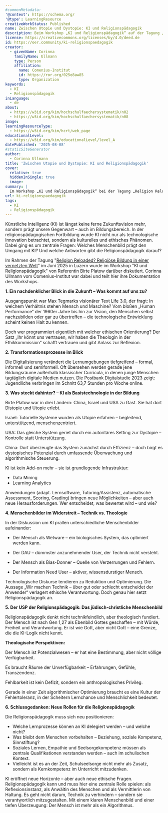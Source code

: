 ```yaml
---
#commonMetadata:
'@context': https://schema.org/
'@type': LearningResource
creativeWorkStatus: Published
name: Zwischen Utopie und Dystopie: KI und Religionspädagogik
description: Beim Workshop „KI und Religionspädagogik“ auf der Tagung „Religion Reloaded? Religiöse Bildung in einer vernetzten Welt“ (Juni 2025, Luzern) stand die Frage im Mittelpunkt, wie Künstliche Intelligenz unser Menschenbild beeinflusst und welche Antworten die Religionspädagogik darauf bietet. KI wurde dabei nicht nur als technologische Innovation, sondern auch als kulturelles und ethisches Phänomen betrachtet. Referentin Birte Platow leitete den Workshop, dokumentiert wurde er von Corinna Ullmann (Comenius-Institut).
license: https://creativecommons.org/licenses/by/4.0/deed.de
id: https://oer.community/ki-religionspaedagogik
creator:
  - givenName: Corinna
    familyName: Ullmann
    type: Person
    affiliation:
      name: Comenius-Institut
      id: https://ror.org/025e8aw85
      type: Organization
keywords:
  - KI
  - Religionspädagogik
inLanguage:
  - de
about:
  - https://w3id.org/kim/hochschulfaechersystematik/n02
  - https://w3id.org/kim/hochschulfaechersystematik/n08
image: 
learningResourceType:
  - https://w3id.org/kim/hcrt/web_page
educationalLevel:
  - https://w3id.org/kim/educationalLevel/level_A
datePublished: '2025-08-08'
#staticSiteGenerator
author:
  - Corinna Ullmann
title: 'Zwischen Utopie und Dystopie: KI und Religionspädagogik'
cover:
  relative: true
  hiddenInSingle: true
  image: 
summary: |
  Im Workshop „KI und Religionspädagogik“ bei der Tagung „Religion Reloaded?“ in Luzern wurde KI als kulturelles und ethisches Phänomen im Bildungsbereich diskutiert.
url: ki-religionspaedagogik
tags:
  - KI
  - Religionspädagogik
---
```



Künstliche Intelligenz (KI) ist längst keine ferne Zukunftsvision mehr, sondern prägt unsere Gegenwart – auch im Bildungsbereich. In der religionspädagogischen Fortbildung wurde KI nicht nur als technologische Innovation betrachtet, sondern als kulturelles und ethisches Phänomen. Dabei ging es um zentrale Fragen: Welches Menschenbild prägt den Umgang mit KI? Und welche Antworten gibt die Religionspädagogik darauf? 

Im Rahmen der Tagung "[Religion Reloaded? Religiöse Bildung in einer vernetzten Welt](https://rpt25.ch/ki-und-religionspaedagogik/)" im Juni 2025 in Luzern wurde im Workshop "KI und Religionspädagogik" von Referentin Birte Platow darüber diskutiert. Corinna Ullmann vom Comenius-Institut war dabei und teilt hier ihre Dokumentation des Workshops.

**1. Ein nachdenklicher Blick in die Zukunft – Was kommt auf uns zu?**

Ausgangspunkt war Max Tegmarks visionärer Text Life 3.0, der fragt: In welchem Verhältnis stehen Mensch und Maschine? Vom bloßen „Human Performance“ der 1960er Jahre bis hin zur Vision, den Menschen selbst nachzubilden oder gar zu übertreffen – die technologische Entwicklung scheint keinen Halt zu kennen.

Doch wer programmiert eigentlich mit welcher ethischen Orientierung? Der Satz „Ihr könnt uns vertrauen, wir haben die Theologin in der Ethikkommission“ schafft vertrauen und gibt Anlass zur Reflexion.

**2. Transformationsprozesse im Blick**

Die Digitalisierung verändert die Lernumgebungen tiefgreifend – formal, informell und semiformell. Oft übersehen werden gerade jene Bildungsräume außerhalb klassischer Curricula, in denen junge Menschen tagtäglich digitale Medien nutzen. Die Postbank Digitalstudie 2023 zeigt: Jugendliche verbringen im Schnitt 63,7 Stunden pro Woche online.

**3. Was steckt dahinter? – KI als Basistechnologie in der Bildung**

Birte Platow war in drei Ländern: China, Israel und USA zu Gast. Sie hat dort Distopie und Utopie erlebt.

Israel: Tutorielle Systeme wurden als Utopie erfahren – begleitend, unterstützend, menschenzentriert.

USA: Das gleiche System geriet durch ein autoritäres Setting zur Dystopie – Kontrolle statt Unterstützung.

China: Dort überzeugte das System zunächst durch Effizienz – doch birgt es dystopisches Potenzial durch umfassende Überwachung und algorithmische Steuerung.


KI ist kein Add-on mehr – sie ist grundlegende Infrastruktur:

- Data Mining
- Learning Analytics

Anwendungen (adapt. Lernsoftware, Tutoring/Assistenz, automatische Assessment, Scoring, Grading) bringen neue Möglichkeiten – aber auch neue Herausforderungen. Wer entscheidet, was bewertet wird – und wie?

**4. Menschenbilder im Widerstreit – Technik vs. Theologie**

In der Diskussion um KI prallen unterschiedliche Menschenbilder aufeinander:

- Der Mensch als Wetware – ein biologisches System, das optimiert werden kann.

- Der DAU – dümmster anzunehmender User, der Technik nicht versteht.

- Der Mensch als Bias-Donner – Quelle von Verzerrungen und Fehlern.

- Der Information Need User – aktiver, wissensdurstiger Mensch.

Technologische Diskurse tendieren zu Reduktion und Optimierung. Die Aussage „Wir machen Technik – über gut oder schlecht entscheidet der Anwender“ verlagert ethische Verantwortung. Doch genau hier setzt Religionspädagogik an.

**5. Der USP der Religionspädagogik: Das jüdisch-christliche Menschenbild**

Religionspädagogik denkt nicht technikfeindlich, aber theologisch fundiert. Der Mensch ist nach Gen 1,27 als Ebenbild Gottes geschaffen – mit Würde, Freiheit und Verantwortung.
Er ist wie Gott, aber nicht Gott – eine Grenze, die die KI-Logik nicht kennt.

**Theologische Perspektiven:**

Der Mensch ist Potenzialwesen – er hat eine Bestimmung, aber nicht völlige Verfügbarkeit.

Es braucht Räume der Unverfügbarkeit – Erfahrungen, Gefühle, Transzendenz.

Fehlbarkeit ist kein Defizit, sondern ein anthropologisches Privileg.

Gerade in einer Zeit algorithmischer Optimierung braucht es eine Kultur der Fehlertoleranz, in der Scheitern Lernchance und Menschlichkeit bedeutet.

**6. Schlussgedanken: Neue Rollen für die Religionspädagogik**

Die Religionspädagogik muss sich neu positionieren:

- Welche Lernprozesse können an KI delegiert werden – und welche nicht?
- Was bleibt dem Menschen vorbehalten – Beziehung, soziale Kompetenz, Sinnstiftung?
- Soziales Lernen, Empathie und Seelsorgekompetenz müssen als zentrale Qualifikationen verstanden werden – auch im schulischen Kontext.
- Vielleicht ist es an der Zeit, Schulseelsorge nicht mehr als Zusatz, sondern als Kernkompetenz im Unterricht mitzudenken.

KI eröffnet neue Horizonte – aber auch neue ethische Fragen. Religionspädagogik kann und muss hier eine zentrale Rolle spielen: als Reflexionsinstanz, als Anwältin des Menschen und als Vermittlerin von Haltung. Es geht nicht darum, Technik zu verhindern – sondern sie verantwortlich mitzugestalten. Mit einem klaren Menschenbild und einer tiefen Überzeugung: Der Mensch ist mehr als ein Algorithmus.